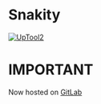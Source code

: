 # Snakity
[![UpTool2](https://img.shields.io/github/v/tag/JFronny/Snakity?color=informational&label=UpTool2)](https://jfronny.github.io/home/uptool)
# IMPORTANT
Now hosted on [GitLab](https://gitlab.com/JFronny/Snakity)
